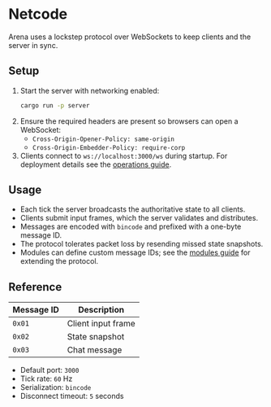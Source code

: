 # Netcode

Arena uses a lockstep protocol over WebSockets to keep clients and the server in sync.

## Setup

1. Start the server with networking enabled:
   ```bash
   cargo run -p server
   ```
2. Ensure the required headers are present so browsers can open a WebSocket:
   - `Cross-Origin-Opener-Policy: same-origin`
   - `Cross-Origin-Embedder-Policy: require-corp`
3. Clients connect to `ws://localhost:3000/ws` during startup. For deployment details see the [operations guide](ops.md).

## Usage

- Each tick the server broadcasts the authoritative state to all clients.
- Clients submit input frames, which the server validates and distributes.
- Messages are encoded with `bincode` and prefixed with a one-byte message ID.
- The protocol tolerates packet loss by resending missed state snapshots.
- Modules can define custom message IDs; see the [modules guide](modules.md) for extending the protocol.

## Reference

| Message ID | Description        |
| ---------- | ------------------ |
| `0x01`     | Client input frame |
| `0x02`     | State snapshot     |
| `0x03`     | Chat message       |

- Default port: `3000`
- Tick rate: `60` Hz
- Serialization: `bincode`
- Disconnect timeout: `5` seconds
